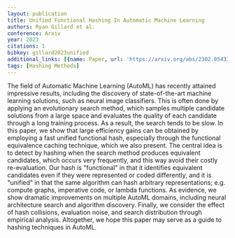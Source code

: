 ```yaml
---
layout: publication
title: Unified Functional Hashing In Automatic Machine Learning
authors: Ryan Gillard et al.
conference: Arxiv
year: 2023
citations: 1
bibkey: gillard2023unified
additional_links: [{name: Paper, url: 'https://arxiv.org/abs/2302.05433'}]
tags: [Hashing Methods]
---
```

The field of Automatic Machine Learning (AutoML) has recently attained
impressive results, including the discovery of state-of-the-art machine
learning solutions, such as neural image classifiers. This is often done by
applying an evolutionary search method, which samples multiple candidate
solutions from a large space and evaluates the quality of each candidate
through a long training process. As a result, the search tends to be slow. In
this paper, we show that large efficiency gains can be obtained by employing a
fast unified functional hash, especially through the functional equivalence
caching technique, which we also present. The central idea is to detect by
hashing when the search method produces equivalent candidates, which occurs
very frequently, and this way avoid their costly re-evaluation. Our hash is
"functional" in that it identifies equivalent candidates even if they were
represented or coded differently, and it is "unified" in that the same
algorithm can hash arbitrary representations; e.g. compute graphs, imperative
code, or lambda functions. As evidence, we show dramatic improvements on
multiple AutoML domains, including neural architecture search and algorithm
discovery. Finally, we consider the effect of hash collisions, evaluation
noise, and search distribution through empirical analysis. Altogether, we hope
this paper may serve as a guide to hashing techniques in AutoML.